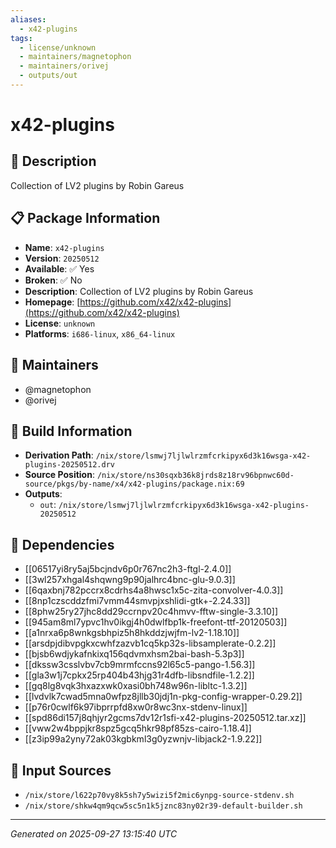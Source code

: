 ```yaml
---
aliases:
  - x42-plugins
tags:
  - license/unknown
  - maintainers/magnetophon
  - maintainers/orivej
  - outputs/out
---
```


# x42-plugins

## 📝 Description

Collection of LV2 plugins by Robin Gareus

## 📋 Package Information

- **Name**: `x42-plugins`
- **Version**: `20250512`
- **Available**: ✅ Yes
- **Broken**: ✅ No
- **Description**: Collection of LV2 plugins by Robin Gareus
- **Homepage**: [https://github.com/x42/x42-plugins](https://github.com/x42/x42-plugins)
- **License**: `unknown`
- **Platforms**: `i686-linux`, `x86_64-linux`
## 👥 Maintainers

- @magnetophon
- @orivej


## 🔧 Build Information

- **Derivation Path**: `/nix/store/lsmwj7ljlwlrzmfcrkipyx6d3k16wsga-x42-plugins-20250512.drv`
- **Source Position**: `/nix/store/ns30sqxb36k8jrds8z18rv96bpnwc60d-source/pkgs/by-name/x4/x42-plugins/package.nix:69`
- **Outputs**:
  - `out`:  `/nix/store/lsmwj7ljlwlrzmfcrkipyx6d3k16wsga-x42-plugins-20250512`

## 🔗 Dependencies

- [[06517yi8ry5aj5bcjndv6p0r767nc2h3-ftgl-2.4.0]]
- [[3wl257xhgal4shqwng9p90jalhrc4bnc-glu-9.0.3]]
- [[6qaxbnj782pccrx8cdrhs4a8hwsc1x5c-zita-convolver-4.0.3]]
- [[8np1czscddzfmi7vmm44smvpjxshlidi-gtk+-2.24.33]]
- [[8phw25ry27jhc8dd29ccrnpv20c4hmvv-fftw-single-3.3.10]]
- [[945am8ml7ypvc1hv0ikgj4h0dwlfbp1k-freefont-ttf-20120503]]
- [[a1nrxa6p8wnkgsbhpiz5h8hkddzjwjfm-lv2-1.18.10]]
- [[arsdpjdibvpgkxcwhfzazvb1cq5kp32s-libsamplerate-0.2.2]]
- [[bjsb6wdjykafnkixq156qdvmxhsm2bai-bash-5.3p3]]
- [[dkssw3csslvbv7cb9mrmfccns92l65c5-pango-1.56.3]]
- [[gla3w1j7cpkx25rp404b43hjg31r4dfb-libsndfile-1.2.2]]
- [[gq8lg8vqk3hxazxwk0xasi0bh748w96n-libltc-1.3.2]]
- [[lvdvlk7cwad5mna0wfpz8jllb30jdj1n-pkg-config-wrapper-0.29.2]]
- [[p76r0cwlf6k97ibprrpfd8xw0r8wc3nx-stdenv-linux]]
- [[spd86di157j8qhjyr2gcms7dv12r1sfi-x42-plugins-20250512.tar.xz]]
- [[vww2w4bppjkr8spz5gcq5hkr98pf85zs-cairo-1.18.4]]
- [[z3ip99a2yny72ak03kgbkml3g0yzwnjv-libjack2-1.9.22]]

## 📁 Input Sources

- `/nix/store/l622p70vy8k5sh7y5wizi5f2mic6ynpg-source-stdenv.sh`
- `/nix/store/shkw4qm9qcw5sc5n1k5jznc83ny02r39-default-builder.sh`

---
*Generated on 2025-09-27 13:15:40 UTC*

